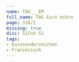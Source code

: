 ```yaml
---
name: TAG___EM
full_name: TAG Euro mikro
page: 318/2
missing: true
disc: SiFoX-51
tags:
- Eurosonderzeichen
- Französisch
---
```

